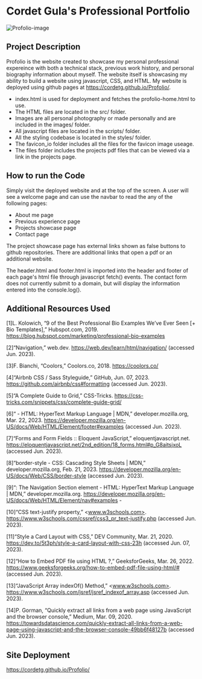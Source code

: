 # Cordet Gula's Professional Portfolio

![Profolio-image](https://github.com/CordetG/Profolio/assets/115206755/2f0a5319-6a48-4e04-a8a2-1f97931fffb1)

## Project Description

Profolio is the website created to showcase my personal professional expereince with both a technical stack, previous work history, and personal biography information about myself. The website itself is showcasing my ability to build a website using javascript, CSS, and HTML. My website is deployed using github pages at
<https://cordetg.github.io/Profolio/>.

- index.html is used for deployment and fetches the profolio-home.html to use.
- The HTML files are located in the src/ folder.
- Images are all personal photography or made personally and are included in the images/ folder.
- All javascript files are located in the scripts/ folder.
- All the styling codebase is located in the styles/ folder.
- The favicon_io folder includes all the files for the favicon image useage.
- The files folder includes the projects pdf files that can be viewed via a link in the projects page.

## How to run the Code

Simply visit the deployed website and at the top of the screen. A user will see a welcome page and can use the navbar to read the any of the following pages:

- About me page
- Previous experience page
- Projects showcase page
- Contact page

The project showcase page has external links shown as false buttons to github repositories. There are additional links that open a pdf or an additional website.

The header.html and footer.html is imported into the header and footer of each page's html file through javascript fetch() events.
The contact form does not currently submit to a domain, but will display the information entered into the console.log().

## Additional Resources Used

[1]L. Kolowich, “9 of the Best Professional Bio Examples We’ve Ever Seen [+ Bio Templates],” Hubspot.com, 2019. <https://blog.hubspot.com/marketing/professional-bio-examples>

[2]“Navigation,” web.dev. <https://web.dev/learn/html/navigation/> (accessed Jun. 2023).

[3]F. Bianchi, “Coolors,” Coolors.co, 2018. <https://coolors.co/>

[4]“Airbnb CSS / Sass Styleguide,” GitHub, Jun. 07, 2023. <https://github.com/airbnb/css#formatting> (accessed Jun. 2023).

[5]“A Complete Guide to Grid,” CSS-Tricks. <https://css-tricks.com/snippets/css/complete-guide-grid/>

[6]“ - HTML: HyperText Markup Language | MDN,” developer.mozilla.org, Mar. 22, 2023. <https://developer.mozilla.org/en-US/docs/Web/HTML/Element/footer#examples> (accessed Jun. 2023).

[7]“Forms and Form Fields :: Eloquent JavaScript,” eloquentjavascript.net. <https://eloquentjavascript.net/2nd_edition/18_forms.html#p_G8aitsjxoL> (accessed Jun. 2023).

[8]“border-style - CSS: Cascading Style Sheets | MDN,” developer.mozilla.org, Feb. 21, 2023. <https://developer.mozilla.org/en-US/docs/Web/CSS/border-style> (accessed Jun. 2023).

[9]“: The Navigation Section element - HTML: HyperText Markup Language | MDN,” developer.mozilla.org. <https://developer.mozilla.org/en-US/docs/Web/HTML/Element/nav#examples> -

[10]“CSS text-justify property,” <www.w3schools.com>. <https://www.w3schools.com/cssref/css3_pr_text-justify.php> (accessed Jun. 2023).

[11]“Style a Card Layout with CSS,” DEV Community, Mar. 21, 2020. <https://dev.to/5t3ph/style-a-card-layout-with-css-23h> (accessed Jun. 07, 2023).

[12]“How to Embed PDF file using HTML ?,” GeeksforGeeks, Mar. 26, 2022. <https://www.geeksforgeeks.org/how-to-embed-pdf-file-using-html/#> (accessed Jun. 2023).

[13]“JavaScript Array indexOf() Method,” <www.w3schools.com>. <https://www.w3schools.com/jsref/jsref_indexof_array.asp> (accessed Jun. 2023).

[14]P. Gorman, “Quickly extract all links from a web page using JavaScript and the browser console,” Medium, Mar. 09, 2020. <https://towardsdatascience.com/quickly-extract-all-links-from-a-web-page-using-javascript-and-the-browser-console-49bb6f48127b> (accessed Jun. 2023).

## Site Deployment

<https://cordetg.github.io/Profolio/>
